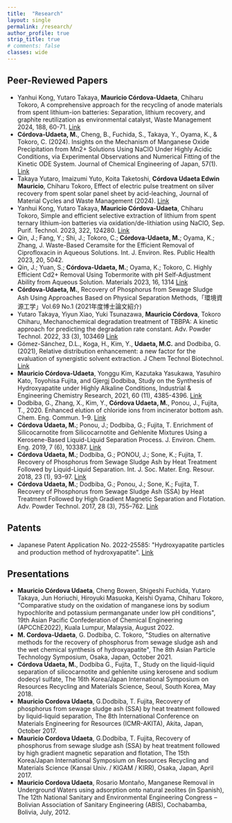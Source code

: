 ```yaml
---
title:  "Research"
layout: single
permalink: /research/
author_profile: true
strip_title: true
# comments: false
classes: wide
---
```

## Peer-Reviewed Papers
- Yanhui Kong, Yutaro Takaya, **Mauricio Córdova-Udaeta**, Chiharu Tokoro, A comprehensive approach for the recycling of anode materials from spent lithium-ion batteries: Separation, lithium recovery, and graphite reutilization as environmental catalyst, Waste Management 2024, 188, 60-71. [Link](https://doi.org/10.1016/j.wasman.2024.07.033)
- **Córdova-Udaeta, M.**, Cheng, B., Fuchida, S., Takaya, Y., Oyama, K., & Tokoro, C. (2024). Insights on the Mechanism of Manganese Oxide Precipitation from Mn2+ Solutions Using NaClO Under Highly Acidic Conditions, via Experimental Observations and Numerical Fitting of the Kinetic ODE System. Journal of Chemical Engineering of Japan, 57(1). [Link](https://doi.org/10.1080/00219592.2024.2366409)
- Takaya Yutaro, Imaizumi Yuto, Koita Taketoshi, **Córdova Udaeta Edwin Mauricio**, Chiharu Tokoro, Effect of electric pulse treatment on silver recovery from spent solar panel sheet by acid-leaching, Journal of Material Cycles and Waste Management (2024). [Link](https://doi.org/10.1007/s10163-024-01951-5)
- Yanhui Kong, Yutaro Takaya, **Mauricio Córdova-Udaeta**, Chiharu Tokoro, Simple and efficient selective extraction of lithium from spent ternary lithium-ion batteries via oxidation/de-lithiation using NaClO, Sep. Purif. Technol. 2023, 322, 124280. [Link](https://doi.org/10.1016/j.seppur.2023.124280)
- Qin, J.; Fang, Y.; Shi, J.; Tokoro, C.; **Córdova-Udaeta, M.**; Oyama, K.; Zhang, J. Waste-Based Ceramsite for the Efficient Removal of Ciprofloxacin in Aqueous Solutions. Int. J. Environ. Res. Public Health 2023, 20, 5042.
- Qin, J.; Yuan, S.; **Córdova-Udaeta, M.**; Oyama, K.; Tokoro, C. Highly Efficient Cd2+ Removal Using Tobermorite with pH Self-Adjustment Ability from Aqueous Solution. Materials 2023, 16, 1314 [Link](https://doi.org/10.3390/ma16031314) 
- **Córdova-Udaeta, M.**, Recovery of Phosphorus from Sewage Sludge Ash Using Approaches Based on Physical Separation Methods,「環境資源工学」Vol.69 No.1 (2021年度博士論文紹介)
- Yutaro Takaya, Yiyun Xiao, Yuki Tsunazawa, **Mauricio Córdova**, Tokoro Chiharu, Mechanochemical degradation treatment of TBBPA: A kinetic approach for predicting the degradation rate constant. Adv. Powder Technol. 2022, 33 (3), 103469 [Link](https://doi.org/10.1016/j.apt.2022.103469)
- Gómez-Sánchez, D.L., Koga, H., Kim, Y., **Udaeta, M.C.** and Dodbiba, G. (2021), Relative distribution enhancement: a new factor for the evaluation of synergistic solvent extraction. J Chem Technol Biotechnol. [Link](https://doi.org/10.1002/jctb.6831)
- **Mauricio Córdova-Udaeta**, Yonggu Kim, Kazutaka Yasukawa, Yasuhiro Kato, Toyohisa Fujita, and Gjergj Dodbiba, Study on the Synthesis of Hydroxyapatite under Highly Alkaline Conditions, Industrial & Engineering Chemistry Research, 2021, 60 (11), 4385-4396. [Link](https://doi.org/10.1021/acs.iecr.0c05969)
- Dodbiba, G., Zhang, X., Kim, Y., **Córdova Udaeta, M.**, Ponou, J., Fujita, T., 2020. Enhanced elution of chloride ions from incinerator bottom ash. Chem. Eng. Commun. 1–9. [Link](https://doi.org/10.1080/00986445.2020.1811698)
- **Córdova Udaeta, M.**; Ponou, J.; Dodbiba, G.; Fujita, T. Enrichment of Silicocarnotite from Silicocarnotite
and Gehlenite Mixtures Using a Kerosene-Based Liquid-Liquid Separation Process. J. Environ. Chem. Eng.
2019, 7 (6), 103387. [Link](https://doi.org/10.1016/j.jece.2019.103387)
- **Córdova Udaeta, M.**; Dodbiba, G.; PONOU, J.; Sone, K.; Fujita, T. Recovery of Phosphorus from Sewage
Sludge Ash by Heat Treatment Followed by Liquid-Liquid Separation. Int. J. Soc. Mater. Eng. Resour.
2018, 23 (1), 93–97. [Link](https://doi.org/10.5188/ijsmer.23.93)
- **Córdova Udaeta, M.**; Dodbiba, G.; Ponou, J.; Sone, K.; Fujita, T. Recovery of Phosphorus from Sewage
Sludge Ash (SSA) by Heat Treatment Followed by High Gradient Magnetic Separation and Flotation. Adv.
Powder Technol. 2017, 28 (3), 755–762. [Link](https://doi.org/10.1016/j.apt.2016.11.023)

## Patents
- Japanese Patent Application No. 2022-25585: "Hydroxyapatite particles and production method of hydroxyapatite". [Link](https://www.j-platpat.inpit.go.jp/c1800/PU/JP-2022-025585/692ED4E05215C781CD17D9D50D65242134FAD68B06E7C52D5AE1156F3C0362D9/11/ja)

## Presentations
- **Mauricio Córdova Udaeta**, Cheng Bowen, Shigeshi Fuchida, Yutaro Takaya, Jun Horiuchi, Hiroyuki Masuoka, Keishi Oyama, Chiharu Tokoro, "Comparative study on the oxidation of manganese ions by sodium hypochlorite and potassium permanganate under low pH conditions", 19th Asian Pacific Confederation of Chemical Engineering (APCChE2022), Kuala Lumpur, Malaysia, August 2022.
- **M. Cordova-Udaeta**, G. Dodbiba, C. Tokoro, "Studies on alternative methods for the recovery of phosphorus from sewage sludge ash and the wet chemical synthesis of hydroxyapatite", The 8th Asian Particle Technology Symposium, Osaka, Japan, October 2021.
- **Córdova Udaeta, M.**, Dodbiba G., Fujita, T., Study on the liquid-liquid separation of silicocarnotite and gehlenite using kerosene and sodium dodecyl sulfate, The 16th Korea/Japan International Symposium on Resources Recycling and Materials Science, Seoul, South Korea, May 2018. 
- **Mauricio Cordova Udaeta**, G.Dodbiba, T. Fujita, Recovery of phosphorus from sewage sludge ash (SSA) by heat treatment followed by liquid-liquid separation, The 8th International Conference on Materials Engineering for Resources (ICMR-AKITA), Akita, Japan, October 2017. 
- **Mauricio Cordova Udaeta**, G.Dodbiba, T. Fujita, Recovery of phosphorus from sewage sludge ash (SSA) by heat treatment followed by high gradient magnetic separation and flotation, The 15th Korea/Japan International Symposium on Resources Recycling and Materials Science (Kansai Univ. / KIGAM / KIRR), Osaka, Japan, April 2017. 
- **Mauricio Cordova Udaeta**, Rosario Montaño, Manganese Removal in Underground Waters using adsorption onto natural zeolites (in Spanish), The 12th National Sanitary and Environmental Engineering Congress – Bolivian Association of Sanitary Engineering (ABIS), Cochabamba, Bolivia, July, 2012.
